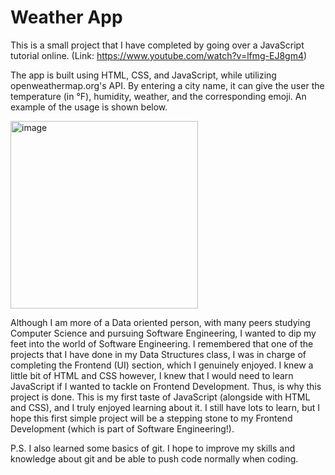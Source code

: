 # Weather App

This is a small project that I have completed by going over a JavaScript tutorial online. (Link: https://www.youtube.com/watch?v=lfmg-EJ8gm4)

The app is built using HTML, CSS, and JavaScript, while utilizing openweathermap.org's API. By entering a city name, it can give the user the temperature (in °F), humidity, weather, and the corresponding emoji. An example of the usage is shown below.

<img width="300" alt="image" src="https://github.com/ykuw2/weather-app/assets/67178278/fc82772a-c75b-4cf8-bf88-50e932c06f66">

Although I am more of a Data oriented person, with many peers studying Computer Science and pursuing Software Engineering, I wanted to dip my feet into the world of Software Engineering.
I remembered that one of the projects that I have done in my Data Structures class, I was in charge of completing the Frontend (UI) section, which I genuinely enjoyed.
I knew a little bit of HTML and CSS however, I knew that I would need to learn JavaScript if I wanted to tackle on Frontend Development. Thus, is why this project is done. This is my first taste of JavaScript (alongside with HTML and CSS), and I truly enjoyed learning about it.
I still have lots to learn, but I hope this first simple project will be a stepping stone to my Frontend Development (which is part of Software Engineering!).

P.S. I also learned some basics of git. I hope to improve my skills and knowledge about git and be able to push code normally when coding. 

